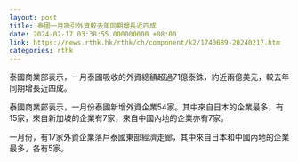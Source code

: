 ```yaml
---
layout: post
title: 泰國一月吸引外資較去年同期增長近四成
date: 2024-02-17 03:38:55.000000000 +08:00
link: https://news.rthk.hk/rthk/ch/component/k2/1740689-20240217.htm
categories: rthk
---
```


泰國商業部表示，一月泰國吸收的外資總額超過71億泰銖，約近兩億美元，較去年同期增長近四成。 
 
泰國商業部表示，一月份泰國新增外資企業54家。其中來自日本的企業最多，有15家，來自新加坡的企業有7家，來自中國內地的企業亦有7家。 

一月份，有17家外資企業落戶泰國東部經濟走廊，其中來自日本和中國內地的企業最多，各有5家。
